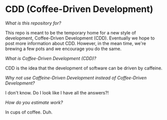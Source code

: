 CDD (Coffee-Driven Development)
===============================

*What is this repository for?*

This repo is meant to be the temporary home for a new style of development,
Coffee-Driven Development (CDD). Eventually we hope to post more information
about CDD. However, in the mean time, we're brewing a few pots and we encourage
you do the same.

*What is Coffee-Driven Development (CDD)?*

CDD is the idea that the development of software can be driven by caffeine.

*Why not use Caffeine-Driven Development instead of Coffee-Driven Development?*

I don't know. Do I look like I have all the answers?!

*How do you estimate work?*

In cups of coffee. Duh.